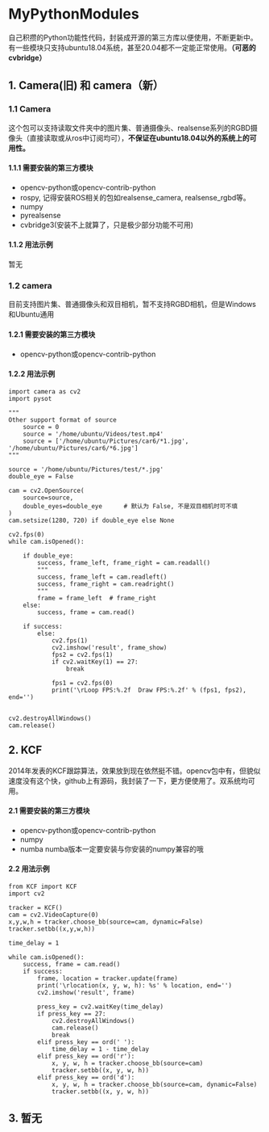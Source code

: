 # MyPythonModules
自己积攒的Python功能性代码，封装成开源的第三方库以便使用，不断更新中。有一些模块只支持ubuntu18.04系统，甚至20.04都不一定能正常使用。**（可恶的cvbridge）**

## 1. Camera(旧) 和 camera（新）
### 1.1 Camera
这个包可以支持读取文件夹中的图片集、普通摄像头、realsense系列的RGBD摄像头（直接读取或从ros中订阅均可），**不保证在ubuntu18.04以外的系统上的可用性。**

#### 1.1.1 需要安装的第三方模块
- opencv-python或opencv-contrib-python
- rospy, 记得安装ROS相关的包如realsense_camera, realsense_rgbd等。
- numpy
- pyrealsense
- cvbridge3(安装不上就算了，只是极少部分功能不可用)

#### 1.1.2 用法示例
暂无
### 1.2 camera
目前支持图片集、普通摄像头和双目相机，暂不支持RGBD相机，但是Windows和Ubuntu通用
#### 1.2.1 需要安装的第三方模块
- opencv-python或opencv-contrib-python
#### 1.2.2 用法示例
```python3
import camera as cv2
import pysot

"""
Other support format of source
    source = 0
    source = '/home/ubuntu/Videos/test.mp4'
    source = ['/home/ubuntu/Pictures/car6/*1.jpg', '/home/ubuntu/Pictures/car6/*6.jpg']
"""

source = '/home/ubuntu/Pictures/test/*.jpg'
double_eye = False

cam = cv2.OpenSource(
    source=source,
    double_eyes=double_eye      # 默认为 False, 不是双目相机时可不填
)
cam.setsize(1280, 720) if double_eye else None

cv2.fps(0)
while cam.isOpened():

    if double_eye:
        success, frame_left, frame_right = cam.readall()
        """
        success, frame_left = cam.readleft()
        success, frame_right = cam.readright()
        """
        frame = frame_left  # frame_right
    else:
        success, frame = cam.read()

    if success:
        else:
            cv2.fps(1)
            cv2.imshow('result', frame_show)
            fps2 = cv2.fps(1)
            if cv2.waitKey(1) == 27:
                break
            
            fps1 = cv2.fps(0)
            print('\rLoop FPS:%.2f  Draw FPS:%.2f' % (fps1, fps2), end='')


cv2.destroyAllWindows()
cam.release()
```


## 2. KCF
2014年发表的KCF跟踪算法，效果放到现在依然挺不错。opencv包中有，但貌似速度没有这个快，github上有源码，我封装了一下，更方便使用了。双系统均可用。

#### 2.1 需要安装的第三方模块
- opencv-python或opencv-contrib-python
- numpy
- numba numba版本一定要安装与你安装的numpy兼容的哦

#### 2.2 用法示例
```python3
from KCF import KCF
import cv2

tracker = KCF()
cam = cv2.VideoCapture(0)
x,y,w,h = tracker.choose_bb(source=cam, dynamic=False)
tracker.setbb((x,y,w,h))

time_delay = 1

while cam.isOpened():
    success, frame = cam.read()
    if success:
        frame, location = tracker.update(frame)
        print('\rlocation(x, y, w, h): %s' % location, end='')
        cv2.imshow('result', frame)

        press_key = cv2.waitKey(time_delay)
        if press_key == 27:
            cv2.destroyAllWindows()
            cam.release()
            break
        elif press_key == ord(' '):
            time_delay = 1 - time_delay
        elif press_key == ord('r'):
            x, y, w, h = tracker.choose_bb(source=cam)
            tracker.setbb((x, y, w, h))
        elif press_key == ord('d'):
            x, y, w, h = tracker.choose_bb(source=cam, dynamic=False)
            tracker.setbb((x, y, w, h))

```

## 3. 暂无
